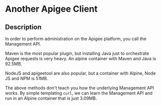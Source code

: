 # Another Apigee Client

## Description

In order to perform administration on the Apigee platform, you call the Management API.

Maven is the most popular plugin, but installing Java just to orchestrate Apigee requests is very heavy. 
An alpine container with Maven and Java is 92.5MB.

NodeJS and apigeetool are also popular, but a container with Alpine, Node JS and NPM is 51MB.

The above methods don't teach you how the underlying Management API works. By simple templating `curl`, we 
can learn the Management API and run in an Alpine container that is just 3.09MB. 

